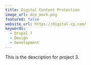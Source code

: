 ```yaml
---
title: Digital Content Protection
image_url: dcp_mock.png
featured: false
website_url: https://digital-cp.com/
keywords: 
  - Drupal 7
  - Design
  - Development
---
```


This is the description for project 3.
